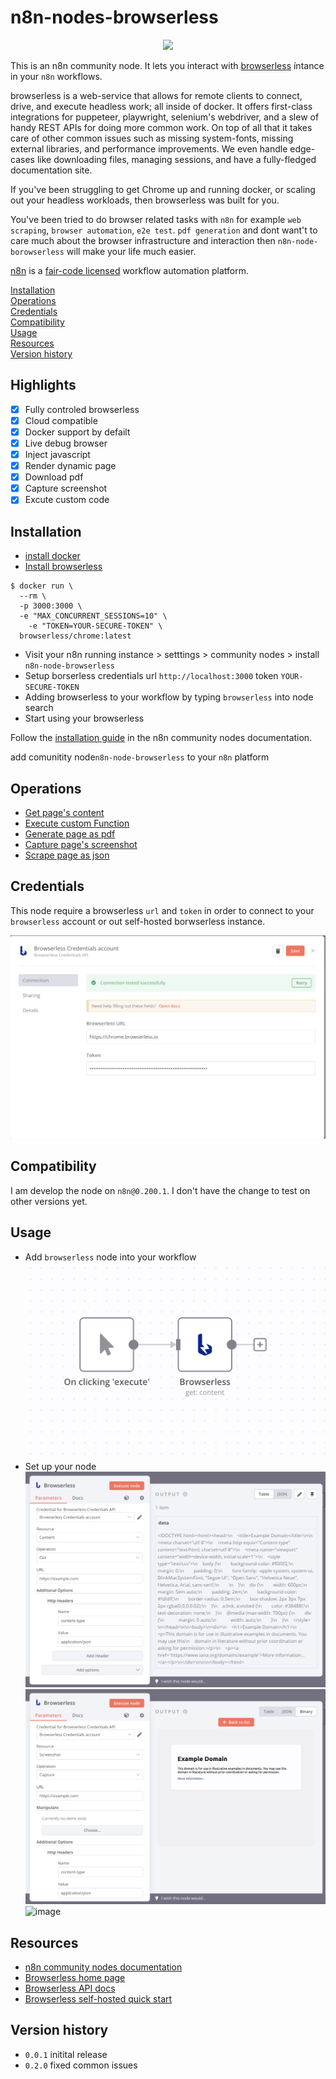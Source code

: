 
# n8n-nodes-browserless

<p align="center">
  <img src="https://user-images.githubusercontent.com/11575076/202373912-a90e5cc0-9dd2-4873-b782-6f86c78f00eb.png" />
</p>


This is an n8n community node. It lets you interact with [browserless](https://github.com/browserless/chrome) íntance in your `n8n` workflows.

browserless is a web-service that allows for remote clients to connect, drive, and execute headless work; all inside of docker. It offers first-class integrations for puppeteer, playwright, selenium's webdriver, and a slew of handy REST APIs for doing more common work. On top of all that it takes care of other common issues such as missing system-fonts, missing external libraries, and performance improvements. We even handle edge-cases like downloading files, managing sessions, and have a fully-fledged documentation site.

If you've been struggling to get Chrome up and running docker, or scaling out your headless workloads, then browserless was built for you. 

You've  been tried to do browser related tasks with `n8n` for example `web scraping`, `browser automation`, `e2e test`. `pdf generation` and dont want't to care much about the browser infrastructure and interaction then `n8n-node-borowserless` will make your life much easier. 

[n8n](https://n8n.io/) is a [fair-code licensed](https://docs.n8n.io/reference/license/) workflow automation platform.

[Installation](#installation)  
[Operations](#operations)  
[Credentials](#credentials)  <!-- delete if no auth needed -->  
[Compatibility](#compatibility)  
[Usage](#usage)  <!-- delete if not using this section -->  
[Resources](#resources)  
[Version history](#version-history)  <!-- delete if not using this section -->  

## Highlights

- [x] Fully controled browserless
- [x] Cloud compatible
- [x] Docker support by defailt
- [x] Live debug browser
- [x] Inject javascript
- [X] Render dynamic page
- [x] Download pdf
- [x] Capture screenshot
- [x] Excute custom code

## Installation


- [install docker](https://docs.docker.com/engine/install/)
- [Install browserless](https://docs.browserless.io/docs/docker-quickstart.html)

```shell
$ docker run \
  --rm \
  -p 3000:3000 \
  -e "MAX_CONCURRENT_SESSIONS=10" \
	-e "TOKEN=YOUR-SECURE-TOKEN" \
  browserless/chrome:latest
```

- Visit your n8n running instance > setttings > community nodes > install `n8n-node-browserless`
- Setup borserless credentials url `http://localhost:3000` token `YOUR-SECURE-TOKEN`
- Adding browserless to your workflow by typing `browserless` into node search
- Start using your browserless


Follow the [installation guide](https://docs.n8n.io/integrations/community-nodes/installation/) in the n8n community nodes documentation.

add comunitity node`n8n-node-browserless` to your `n8n` platform 

## Operations

- [Get page's content](https://www.browserless.io/docs/content)
- [Execute custom Function](https://www.browserless.io/docs/function)
- [Generate page as pdf](https://www.browserless.io/docs/pdf)
- [Capture page's screenshot](https://www.browserless.io/docs/screenshot)
- [Scrape page as json](https://www.browserless.io/docs/scrape)

## Credentials

This node require a browserless `url` and `token` in order to connect to your `browserless` account or out self-hosted borwserless instance.

![](.//assets/credentials-setup.png)

## Compatibility

I am develop the node on `n8n@0.200.1`. I don't have the change to test on other versions yet.

## Usage

- Add `browserless` node into your workflow
![](./assets/browserless-node.png)
- Set up your node 
![](./assets/browserless-content.png)
![](./assets/browserless-screenshot.png)
![image](https://user-images.githubusercontent.com/11575076/202370828-c8e3896e-1fc5-4f08-b147-688e55c90c74.png)
## Resources

* [n8n community nodes documentation](https://docs.n8n.io/integrations/community-nodes/)
* [Browserless home page](https://www.browserless.io/)
* [Browserless API docs](https://www.browserless.io/docs/api)
* [Browserless self-hosted quick start](https://www.browserless.io/docs/docker-quickstart)

## Version history

- `0.0.1` initital release
- `0.2.0` fixed common issues



